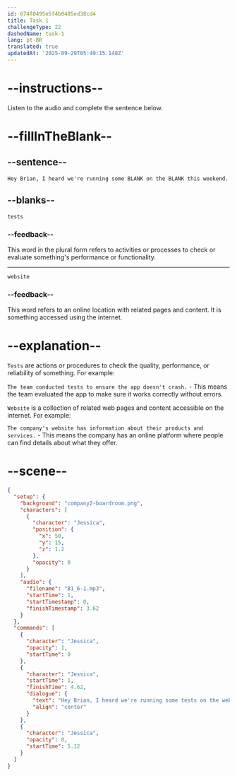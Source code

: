 ```yaml
---
id: 674f0495e5f4b0485ed38cd4
title: Task 1
challengeType: 22
dashedName: task-1
lang: pt-BR
translated: true
updatedAt: '2025-09-29T05:49:15.148Z'
---
```


<!-- (Audio) Jessica: Hey Brian, I heard we're running some tests on the website this weekend. -->

# --instructions--

Listen to the audio and complete the sentence below.

# --fillInTheBlank--

## --sentence--

`Hey Brian, I heard we're running some BLANK on the BLANK this weekend.`

## --blanks--

`tests`

### --feedback--

This word in the plural form refers to activities or processes to check or evaluate something's performance or functionality.

---

`website`

### --feedback--

This word refers to an online location with related pages and content. It is something accessed using the internet.

# --explanation--

`Tests` are actions or procedures to check the quality, performance, or reliability of something. For example: 

`The team conducted tests to ensure the app doesn't crash.` - This means the team evaluated the app to make sure it works correctly without errors. 

`Website` is a collection of related web pages and content accessible on the internet. For example: 

`The company's website has information about their products and services.` - This means the company has an online platform where people can find details about what they offer.

# --scene--

```json
{
  "setup": {
    "background": "company2-boardroom.png",
    "characters": [
      {
        "character": "Jessica",
        "position": {
          "x": 50,
          "y": 15,
          "z": 1.2
        },
        "opacity": 0
      }
    ],
    "audio": {
      "filename": "B1_6-1.mp3",
      "startTime": 1,
      "startTimestamp": 0,
      "finishTimestamp": 3.62
    }
  },
  "commands": [
    {
      "character": "Jessica",
      "opacity": 1,
      "startTime": 0
    },
    {
      "character": "Jessica",
      "startTime": 1,
      "finishTime": 4.62,
      "dialogue": {
        "text": "Hey Brian, I heard we're running some tests on the website this weekend.",
        "align": "center"
      }
    },
    {
      "character": "Jessica",
      "opacity": 0,
      "startTime": 5.12
    }
  ]
}
```
